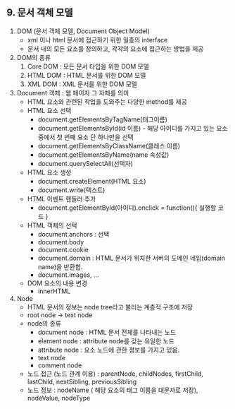 <h2>9. 문서 객체 모델</h2>

1. DOM (문서 객체 모델, Document Object Model)
   - xml 이나 html 문서에 접근하기 위한 일종의 interface
   - 문서 내의 모든 요소를 정의하고, 각각의 요소에 접근하는 방법을 제공
2. DOM의 종류
   1. Core DOM : 모든 문서 타입을 위한 DOM 모델
   2. HTML DOM : HTML 문서를 위한 DOM 모델
   3. XML DOM : XML 문서를 위한 DOM 모델
3. Document 객체 : 웹 페이지 그 자체를 의미
   - HTML 요소와 관련된 작업을 도와주는 다양한 method를 제공
   - HTML 요소 선택
     - document.getElementsByTagName(태그이름)
     - document.getElementsById(id 이름) - 해당 아이디를 가지고 있는 요소 중에서 첫 번째 요소 단 하나만을 선택
     - document.getElementsByClassName(클래스 이름)
     - document.getElementsByName(name 속성값)
     - document.querySelectAll(선택자)
   - HTML 요소 생성
     - document.createElement(HTML 요소)
     - document.write(텍스트)
   - HTML 이벤트 핸들러 추가
     - document.getElementById(아이디).onclick = function(){ 실행할 코드 }
   - HTML 객체의 선택
     - document.anchors : <a> 선택
     - document.body
     - document.cookie
     - document.domain :  HTML 문서가 위치한 서버의 도메인 네임(domain name)을 반환함.
     - document.images, ...
   - DOM 요소의 내용 변경
     - innerHTML 
4. Node
   - HTML 문서의 정보는 node tree라고 불리는 계층적 구조에 저장
   - root node -> text node
   - node의 종류
     - document node : HTML 문서 전체를 나타내는 노드
     - element node : attribute node를 갖는 유일한 노드
     - attribute node : 요소 노드에 관한 정보를 가지고 있음.
     - text node
     - comment node
   - 노드 접근 (노드 관계 이용) : parentNode, childNodes, firstChild, lastChild, nextSibling, previousSibling
   - 노드 정보 : nodeName ( 해당 요소의 태그 이름을 대문자로 저장), nodeValue, nodeType